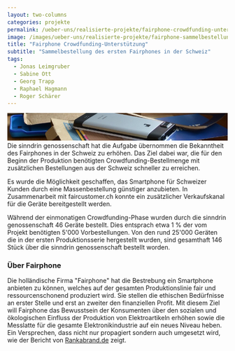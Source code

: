 ```yaml
---
layout: two-columns
categories: projekte
permalink: /ueber-uns/realisierte-projekte/fairphone-crowdfunding-unterstuetzung/
image: /images/ueber-uns/realisierte-projekte/fairphone-sammelbestellung.jpg
title: "Fairphone Crowdfunding-Unterstützung"
subtitle: "Sammelbestellung des ersten Fairphones in der Schweiz"
tags:
  - Jonas Leimgruber
  - Sabine Ott
  - Georg Trapp
  - Raphael Hagmann
  - Roger Schärer
---
```

<img class="leadimage" width="803" title="Fairphone" src="/images/angebote/fairphone_sub.jpg"> Die sinndrin genossenschaft hat die Aufgabe übernommen die Bekanntheit des Fairphones in der Schweiz zu erhöhen. Das Ziel dabei war, die für den Beginn der Produktion benötigten Crowdfunding-Bestellmenge mit zusätzlichen Bestellungen aus der Schweiz schneller zu erreichen.

Es wurde die Möglichkeit geschaffen, das Smartphone für Schweizer Kunden durch eine Massenbestellung günstiger anzubieten. In Zusammenarbeit mit faircustomer.ch konnte ein zusätzlicher Verkaufskanal für die Geräte bereitgestellt werden. 

Während der einmonatigen Crowdfunding-Phase wurden durch die sinndrin genossenschaft 46 Geräte bestellt. Dies entsprach etwa 1&nbsp;% der vom Projekt benötigten 5'000 Vorbestellungen. Von den rund 25'000 Geräten die in der ersten Produktionsserie hergestellt wurden, sind gesamthaft 146 Stück über die sinndrin genossenschaft bestellt worden.

### Über Fairphone
Die holländische Firma "Fairphone" hat die Bestrebung ein Smartphone anbieten zu können, welches auf der gesamten Produktionslinie fair und ressourcenschonend produziert wird. Sie stellen die ethischen Bedürfnisse an erster Stelle und erst an zweiter den finanziellen Profit. Mit diesem Ziel will Fairphone das Bewusstsein der Konsumenten über den sozialen und ökologischen Einfluss der Produktion von Elektroartikeln erhöhen sowie die Messlatte für die gesamte Elektronikindustrie auf ein neues Niveau heben. Ein Versprechen, dass nicht nur propagiert sondern auch umgesetzt wird, wie der Bericht von [Rankabrand.de](http://blog.rankabrand.de/2014/06/03/elektronik-report-2014-fairphone-top/) zeigt.
